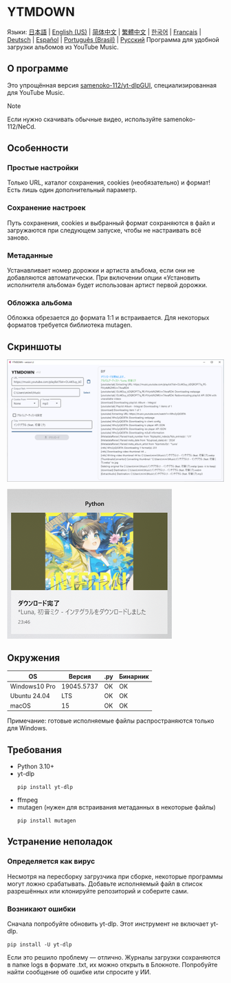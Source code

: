 # YTMDOWN
Языки: [日本語](README.md) | [English (US)](README.en_us.md) | [简体中文](README.zh_cn.md) | [繁體中文](README.zh_tw.md) | [한국어](README.ko_kr.md) | [Français](README.fr_fr.md) | [Deutsch](README.de_de.md) | [Español](README.es_es.md) | [Português (Brasil)](README.pt_br.md) | [Русский](README.ru_ru.md)
Программа для удобной загрузки альбомов из YouTube Music.

## О программе
Это упрощённая версия [samenoko-112/yt-dlpGUI](https://github.com/samenoko-112/yt-dlpGUI),
специализированная для YouTube Music.

> [!NOTE]
> Если нужно скачивать обычные видео, используйте samenoko-112/NeCd.

## Особенности
### Простые настройки
Только URL, каталог сохранения, cookies (необязательно) и формат!
Есть лишь один дополнительный параметр.

### Сохранение настроек
Путь сохранения, cookies и выбранный формат сохраняются в файл и загружаются при следующем запуске,
чтобы не настраивать всё заново.

### Метаданные
Устанавливает номер дорожки и артиста альбома, если они не добавляются автоматически.
При включении опции «Установить исполнителя альбома» будет использован артист первой дорожки.

### Обложка альбома
Обложка обрезается до формата 1:1 и встраивается.
Для некоторых форматов требуется библиотека mutagen.

## Скриншоты
![](img/2025-05-05-23-52-10.png)

![Уведомление](img/2025-05-05-23-52-38.png)

## Окружения
| OS | Версия | .py | Бинарник |
| -- | --- | - | - |
| Windows10 Pro | 19045.5737 | OK | OK |
| Ubuntu 24.04 | LTS | OK | OK |
| macOS | 15 | OK | OK |

Примечание: готовые исполняемые файлы распространяются только для Windows.

## Требования
- Python 3.10+
- yt-dlp
    ```shell
    pip install yt-dlp
    ```
- ffmpeg
- mutagen (нужен для встраивания метаданных в некоторые файлы)
    ```shell
    pip install mutagen
    ```

## Устранение неполадок
### Определяется как вирус
Несмотря на пересборку загрузчика при сборке, некоторые программы могут ложно срабатывать.
Добавьте исполняемый файл в список разрешённых или клонируйте репозиторий и соберите сами.

### Возникают ошибки
Сначала попробуйте обновить yt-dlp. Этот инструмент не включает yt-dlp.
```shell
pip install -U yt-dlp
```
Если это решило проблему — отлично. Журналы загрузки сохраняются в папке logs в формате .txt,
их можно открыть в Блокноте. Попробуйте найти сообщение об ошибке или спросите у ИИ.


